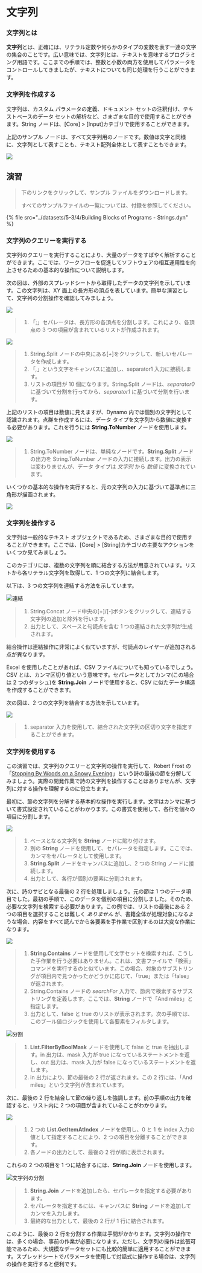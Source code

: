 # 文字列

### 文字列とは

**文字列**とは、正確には、リテラル定数や何らかのタイプの変数を表す一連の文字の集合のことです。広い意味では、文字列とは、テキストを意味するプログラミング用語です。ここまでの手順では、整数と小数の両方を使用してパラメータをコントロールしてきましたが、テキストについても同じ処理を行うことができます。

### 文字列を作成する

文字列は、カスタム パラメータの定義、ドキュメント セットの注釈付け、テキストベースのデータ セットの解析など、さまざまな目的で使用することができます。String ノードは、[Core] > [Input]カテゴリで使用することができます。

上記のサンプル ノードは、すべて文字列用のノードです。数値は文字と同様に、文字列として表すことも、テキスト配列全体として表すこともできます。

![](../images/5-3/4/strings-creatingstrings.jpg)

## 演習

> 下のリンクをクリックして、サンプル ファイルをダウンロードします。
>
> すべてのサンプルファイルの一覧については、付録を参照してください。

{% file src="../datasets/5-3/4/Building Blocks of Programs - Strings.dyn" %}

### 文字列のクエリーを実行する

文字列のクエリーを実行することにより、大量のデータをすばやく解析することができます。ここでは、ワークフローを促進してソフトウェアの相互運用性を向上させるための基本的な操作について説明します。

次の図は、外部のスプレッドシートから取得したデータの文字列を示しています。この文字列は、XY 面上の長方形の頂点を表しています。簡単な演習として、文字列の分割操作を確認してみましょう。

![](../images/5-3/4/strings-queryingstrings01.jpg)

> 1. 「;」セパレータは、長方形の各頂点を分割します。これにより、各頂点の 3 つの項目が含まれているリストが作成されます。

![](../images/5-3/4/strings-queryingstrings02.jpg)

> 1. String.Split ノードの中央にある[_+_]をクリックして、新しいセパレータを作成します。
> 2. 「_,_」という文字をキャンバスに追加し、separator1 入力に接続します。
> 3. リストの項目が 10 個になります。String.Split ノードは、_separator0_ に基づいて分割を行ってから、_separator1_ に基づいて分割を行います。

上記のリストの項目は数値に見えますが、Dynamo 内では個別の文字列として認識されます。点群を作成するには、データ タイプを文字列から数値に変換する必要があります。これを行うには **String.ToNumber** ノードを使用します。

![](../images/5-3/4/strings-queryingstrings03.jpg)

> 1. String.ToNumber ノードは、単純なノードです。**String.Split** ノードの出力を String.ToNumber ノードの入力に接続します。出力の表示は変わりませんが、データ タイプは _文字列_ から _数値_ に変換されています。

いくつかの基本的な操作を実行すると、元の文字列の入力に基づいて基準点に三角形が描画されます。

![](../images/5-3/4/strings-queryingstrings04.jpg)

### 文字列を操作する

文字列は一般的なテキスト オブジェクトであるため、さまざまな目的で使用することができます。ここでは、[Core] > [String]カテゴリの主要なアクションをいくつか見てみましょう。

このカテゴリには、複数の文字列を順に結合する方法が用意されています。リストから各リテラル文字列を取得して、1 つの文字列に結合します。

以下は、3 つの文字列を連結する方法を示しています。

![連結](../images/5-3/4/strings-manipulatingstrings01.jpg)

> 1. String.Concat ノード中央の[+]/[-]ボタンをクリックして、連結する文字列の追加と除外を行います。
> 2. 出力として、スペースと句読点を含む 1 つの連結された文字列が生成されます。

結合操作は連結操作に非常によく似ていますが、句読点のレイヤーが追加される点が異なります。

Excel を使用したことがあれば、CSV ファイルについても知っているでしょう。CSV とは、カンマ区切り値という意味です。セパレータとしてカンマ(この場合は 2 つのダッシュ)を **String.Join** ノードで使用すると、CSV に似たデータ構造を作成することができます。

次の図は、2 つの文字列を結合する方法を示しています。

![](../images/5-3/4/strings-manipulatingstrings02.jpg)

> 1. separator 入力を使用して、結合された文字列の区切り文字を指定することができます。

### 文字列を使用する

この演習では、文字列のクエリーと文字列の操作を実行して、Robert Frost の「[Stopping By Woods on a Snowy Evening](http://www.poetryfoundation.org/poem/171621)」という詩の最後の節を分解してみましょう。実際の開発作業で詩の文字列を操作することはありませんが、文字列に対する操作を理解するのに役立ちます。

最初に、節の文字列を分解する基本的な操作を実行します。文字はカンマに基づいて書式設定されていることがわかります。この書式を使用して、各行を個々の項目に分割します。

![](../images/5-3/4/strings-workingwithstrings01.jpg)

> 1. ベースとなる文字列を **String** ノードに貼り付けます。
> 2. 別の **String** ノードを使用して、セパレータを指定します。ここでは、カンマをセパレータとして使用します。
> 3. **String.Split** ノードをキャンバスに追加し、2 つの String ノードに接続します。
> 4. 出力として、各行が個別の要素に分割されます。

次に、詩のサビとなる最後の 2 行を処理しましょう。元の節は 1 つのデータ項目でした。最初の手順で、このデータを個別の項目に分割しました。そのため、必要な文字列を検索する必要があります。この例では、リストの最後にある 2 つの項目を選択することは難しく _ありません_ が、書籍全体が処理対象になるような場合、内容をすべて読んでから各要素を手作業で区別するのは大変な作業になります。

![](../images/5-3/4/strings-workingwithstrings02.jpg)

> 1. **String.Contains** ノードを使用して文字セットを検索すれば、こうした手作業を行う必要はありません。これは、文書ファイルで「検索」コマンドを実行するのと似ています。この場合、対象のサブストリングが項目内で見つかったかどうかに応じて、「true」または「false」が返されます。
> 2. String.Contains ノードの _searchFor_ 入力で、節内で検索するサブストリングを定義します。ここでは、**String** ノードで「And miles」と指定します。
> 3. 出力として、false と true のリストが表示されます。次の手順では、このブール値ロジックを使用して各要素をフィルタします。

![分割](../images/5-3/4/strings-workingwithstrings03.jpg)

> 1. **List.FilterByBoolMask** ノードを使用して false と true を抽出します。in 出力は、mask 入力が true になっているステートメントを返し、out 出力は、mask 入力が false になっているステートメントを返します。
> 2. in 出力により、節の最後の 2 行が返されます。この 2 行には、「And miles」という文字列が含まれています。

次に、最後の 2 行を結合して節の繰り返しを強調します。前の手順の出力を確認すると、リスト内に 2 つの項目が含まれていることがわかります。

![](../images/5-3/4/strings-workingwithstrings04.jpg)

> 1. 2 つの **List.GetItemAtIndex** ノードを使用し、0 と 1 を index 入力の値として指定することにより、2 つの項目を分離することができます。
> 2. 各ノードの出力として、最後の 2 行が順に表示されます。

これらの 2 つの項目を 1 つに結合するには、**String.Join** ノードを使用します。

![文字列の分割](../images/5-3/4/strings-workingwithstrings05.jpg)

> 1. **String.Join** ノードを追加したら、セパレータを指定する必要があります。
> 2. セパレータを指定するには、キャンバスに **String** ノードを追加してカンマを入力します。
> 3. 最終的な出力として、最後の 2 行が 1 行に結合されます。

このように、最後の 2 行を分割する作業は手間がかかります。文字列の操作では、多くの場合、事前の作業が必要になります。ただし、文字列の操作は拡張可能であるため、大規模なデータセットにも比較的簡単に適用することができます。スプレッドシートでパラメータを使用して対話式に操作する場合は、文字列の操作を実行すると便利です。
